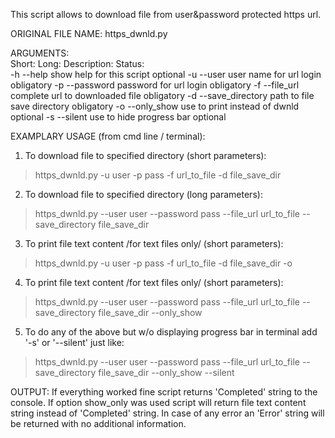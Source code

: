 This script allows to download file from user&password protected https url.

ORIGINAL FILE NAME:                                              https_dwnld.py

ARGUMENTS:                                                                    
Short:    Long:               Description:                      Status:        
-h        --help              show help for this script                optional
-u        --user              user name for url login                obligatory
-p        --password          password for url login                 obligatory
-f        --file_url          complete url to downloaded file        obligatory
-d        --save_directory    path to file save directory            obligatory
-o        --only_show         use to print instead of dwnld            optional
-s        --silent            use to hide progress bar                 optional

EXAMPLARY USAGE (from cmd line / terminal):

1. To download file to specified directory (short parameters):
> https_dwnld.py -u user -p pass -f url_to_file -d file_save_dir

2. To download file to specified directory (long parameters):
> https_dwnld.py --user user --password pass --file_url url_to_file
--save_directory file_save_dir

3. To print file text content /for text files only/ (short parameters):
> https_dwnld.py -u user -p pass -f url_to_file -d file_save_dir -o

4. To print file text content /for text files only/ (short parameters):
> https_dwnld.py --user user --password pass --file_url url_to_file
--save_directory file_save_dir --only_show

5. To do any of the above but w/o displaying progress bar in terminal add '-s'
or '--silent' just like:
> https_dwnld.py --user user --password pass --file_url url_to_file
--save_directory file_save_dir --only_show --silent

OUTPUT:
If everything worked fine script returns 'Completed' string to the console. If
option show_only was used script will return file text content string instead
of 'Completed' string. In case of any error an 'Error' string will be returned
with no additional information.
